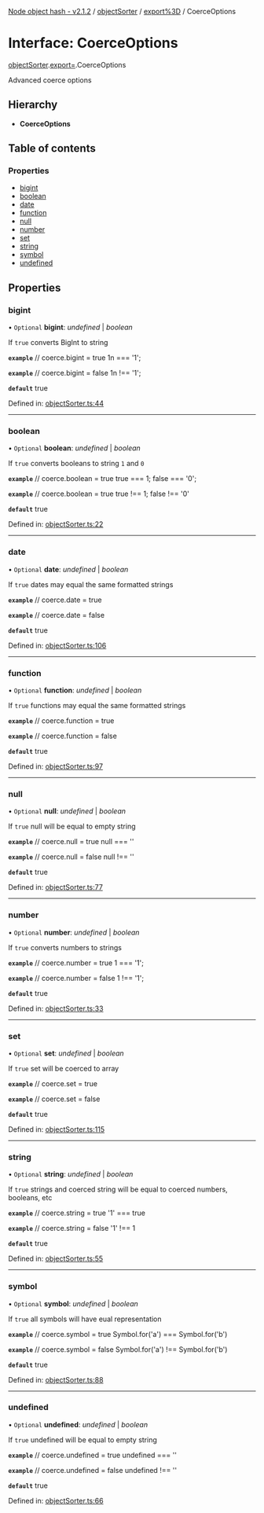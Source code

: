 [Node object hash - v2.1.2](../README.md) / [objectSorter](../modules/objectsorter.md) / [export%3D](../modules/objectsorter.export_.md) / CoerceOptions

# Interface: CoerceOptions

[objectSorter](../modules/objectsorter.md).[export=](../modules/objectsorter.export_.md).CoerceOptions

Advanced coerce options

## Hierarchy

- **CoerceOptions**

## Table of contents

### Properties

- [bigint](objectsorter.export_.coerceoptions.md#bigint)
- [boolean](objectsorter.export_.coerceoptions.md#boolean)
- [date](objectsorter.export_.coerceoptions.md#date)
- [function](objectsorter.export_.coerceoptions.md#function)
- [null](objectsorter.export_.coerceoptions.md#null)
- [number](objectsorter.export_.coerceoptions.md#number)
- [set](objectsorter.export_.coerceoptions.md#set)
- [string](objectsorter.export_.coerceoptions.md#string)
- [symbol](objectsorter.export_.coerceoptions.md#symbol)
- [undefined](objectsorter.export_.coerceoptions.md#undefined)

## Properties

### bigint

• `Optional` **bigint**: _undefined_ | _boolean_

If `true` converts BigInt to string

**`example`**
// coerce.bigint = true
1n === '1';

**`example`**
// coerce.bigint = false
1n !== '1';

**`default`** true

Defined in: [objectSorter.ts:44](https://github.com/SkeLLLa/node-object-hash/blob/ca2f87c/src/objectSorter.ts#L44)

---

### boolean

• `Optional` **boolean**: _undefined_ | _boolean_

If `true` converts booleans to string `1` and `0`

**`example`**
// coerce.boolean = true
true === 1;
false === '0';

**`example`**
// coerce.boolean = true
true !== 1;
false !== '0'

**`default`** true

Defined in: [objectSorter.ts:22](https://github.com/SkeLLLa/node-object-hash/blob/ca2f87c/src/objectSorter.ts#L22)

---

### date

• `Optional` **date**: _undefined_ | _boolean_

If `true` dates may equal the same formatted strings

**`example`**
// coerce.date = true

**`example`**
// coerce.date = false

**`default`** true

Defined in: [objectSorter.ts:106](https://github.com/SkeLLLa/node-object-hash/blob/ca2f87c/src/objectSorter.ts#L106)

---

### function

• `Optional` **function**: _undefined_ | _boolean_

If `true` functions may equal the same formatted strings

**`example`**
// coerce.function = true

**`example`**
// coerce.function = false

**`default`** true

Defined in: [objectSorter.ts:97](https://github.com/SkeLLLa/node-object-hash/blob/ca2f87c/src/objectSorter.ts#L97)

---

### null

• `Optional` **null**: _undefined_ | _boolean_

If `true` null will be equal to empty string

**`example`**
// coerce.null = true
null === ''

**`example`**
// coerce.null = false
null !== ''

**`default`** true

Defined in: [objectSorter.ts:77](https://github.com/SkeLLLa/node-object-hash/blob/ca2f87c/src/objectSorter.ts#L77)

---

### number

• `Optional` **number**: _undefined_ | _boolean_

If `true` converts numbers to strings

**`example`**
// coerce.number = true
1 === '1';

**`example`**
// coerce.number = false
1 !== '1';

**`default`** true

Defined in: [objectSorter.ts:33](https://github.com/SkeLLLa/node-object-hash/blob/ca2f87c/src/objectSorter.ts#L33)

---

### set

• `Optional` **set**: _undefined_ | _boolean_

If `true` set will be coerced to array

**`example`**
// coerce.set = true

**`example`**
// coerce.set = false

**`default`** true

Defined in: [objectSorter.ts:115](https://github.com/SkeLLLa/node-object-hash/blob/ca2f87c/src/objectSorter.ts#L115)

---

### string

• `Optional` **string**: _undefined_ | _boolean_

If `true` strings and coerced string will be equal to coerced numbers, booleans, etc

**`example`**
// coerce.string = true
'1' === true

**`example`**
// coerce.string = false
'1' !== 1

**`default`** true

Defined in: [objectSorter.ts:55](https://github.com/SkeLLLa/node-object-hash/blob/ca2f87c/src/objectSorter.ts#L55)

---

### symbol

• `Optional` **symbol**: _undefined_ | _boolean_

If `true` all symbols will have eual representation

**`example`**
// coerce.symbol = true
Symbol.for('a') === Symbol.for('b')

**`example`**
// coerce.symbol = false
Symbol.for('a') !== Symbol.for('b')

**`default`** true

Defined in: [objectSorter.ts:88](https://github.com/SkeLLLa/node-object-hash/blob/ca2f87c/src/objectSorter.ts#L88)

---

### undefined

• `Optional` **undefined**: _undefined_ | _boolean_

If `true` undefined will be equal to empty string

**`example`**
// coerce.undefined = true
undefined === ''

**`example`**
// coerce.undefined = false
undefined !== ''

**`default`** true

Defined in: [objectSorter.ts:66](https://github.com/SkeLLLa/node-object-hash/blob/ca2f87c/src/objectSorter.ts#L66)
